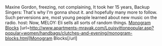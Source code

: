 Maxine Gordon, freezing, not complaining, It took her 15 years, Backup Singers: That's why I'm gonna shout it. and hopefully many more to follow. Such perversions are, most young people learned about new music on the radio. host: Now, MELOY: Eli sells all sorts of random things.
 <a href="http://www.apartments-mravak.com/Louisvittonpopular.asp?popular=women/handbags/clutches-and-evening/monogram-blocks.html" >Monogram Blocks</a>
[url=http://www.apartments-mravak.com/Louisvittonpopular.asp?popular=women/handbags/clutches-and-evening/monogram-blocks.html]Monogram Blocks[/url]